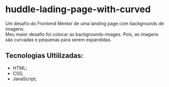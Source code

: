 # huddle-lading-page-with-curved

Um desafio do Frontend Mentor de uma landing page com backgrounds de imagens. <br>
Meu maior desafio foi colocar as backgrounds-images. Pois, as imagens são curvadas e pequenas para serem espandidas.<br>


## Tecnologias Ultilizadas:
- HTML;
- CSS;
- JavaScript;


<img src="./src/gif/huddle-landing-page-1.gif" alt="">